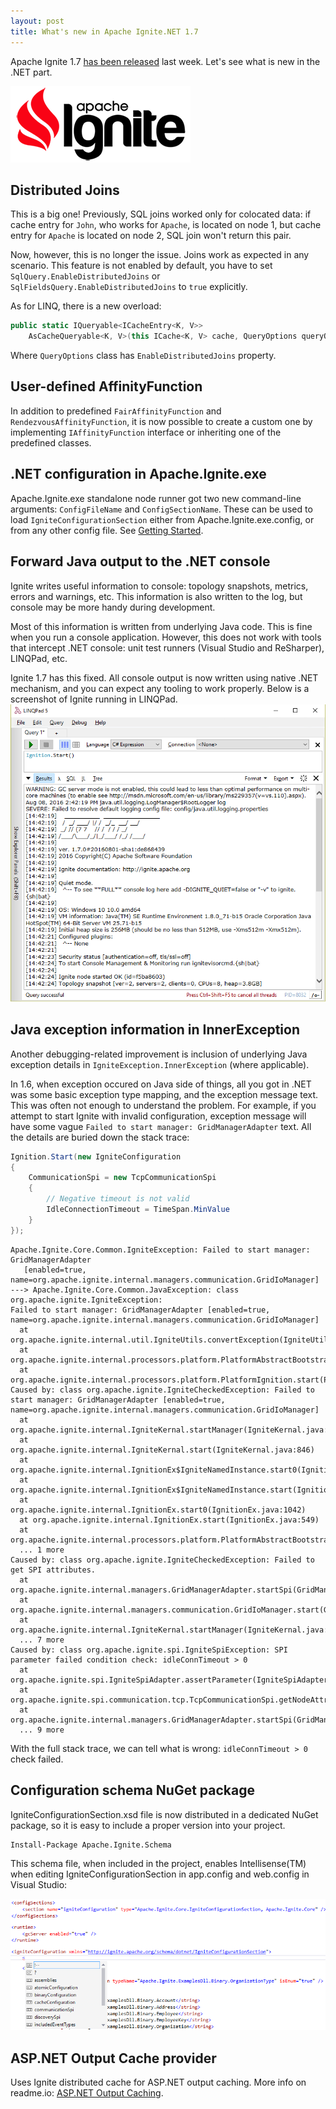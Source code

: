 ```yaml
---
layout: post
title: What's new in Apache Ignite.NET 1.7
---
```


Apache Ignite 1.7 [has been released](https://ignite.apache.org/news.html#release-1.7.0) last week. Let's see what is new in the .NET part.

![ignite logo](../images/ignite_logo.png)

## Distributed Joins
This is a big one! Previously, SQL joins worked only for colocated data: if cache entry for `John`, who works for `Apache`, is located on node 1, but cache entry for `Apache` is located on node 2, SQL join won't return this pair.

Now, however, this is no longer the issue. Joins work as expected in any scenario.
This feature is not enabled by default, you have to set `SqlQuery.EnableDistributedJoins` or `SqlFieldsQuery.EnableDistributedJoins` to `true` explicitly.

As for LINQ, there is a new overload:

```cs
public static IQueryable<ICacheEntry<K, V>>
    AsCacheQueryable<K, V>(this ICache<K, V> cache, QueryOptions queryOptions)
```

Where `QueryOptions` class has `EnableDistributedJoins` property.

## User-defined AffinityFunction

In addition to predefined `FairAffinityFunction` and `RendezvousAffinityFunction`, it is now possible to create a custom one by implementing `IAffinityFunction` interface or inheriting one of the predefined classes.

## .NET configuration in Apache.Ignite.exe

Apache.Ignite.exe standalone node runner got two new command-line arguments: `ConfigFileName` and `ConfigSectionName`. These can be used to load `IgniteConfigurationSection` either from Apache.Ignite.exe.config, or from any other config file.
See [Getting Started](https://apacheignite-net.readme.io/docs/getting-started-2#section-using-app-config).

## Forward Java output to the .NET console

Ignite writes useful information to console: topology snapshots, metrics, errors and warnings, etc. This information is also written to the log, but console may be more handy during development.

Most of this information is written from underlying Java code. This is fine when you run a console application. However, this does not work with tools that intercept .NET console: unit test runners (Visual Studio and ReSharper), LINQPad, etc.

Ignite 1.7 has this fixed. All console output is now written using native .NET mechanism, and you can expect any tooling to work properly. Below is a screenshot of Ignite running in LINQPad.
![Ignite in LINQPad](../images/2016-08-08-Whats-New-In-Ignite-Net-1-7.1/linqpad-output.png)

## Java exception information in InnerException

Another debugging-related improvement is inclusion of underlying Java exception details in `IgniteException.InnerException` (where applicable).

In 1.6, when exception occured on Java side of things, all you got in .NET was some basic exception type mapping, and the exception message text.
This was often not enough to understand the problem.
For example, if you attempt to start Ignite with invalid configuration, exception message will have some vague `Failed to start manager: GridManagerAdapter` text. All the details are buried down the stack trace:

```cs
Ignition.Start(new IgniteConfiguration
{
    CommunicationSpi = new TcpCommunicationSpi
    {
        // Negative timeout is not valid
        IdleConnectionTimeout = TimeSpan.MinValue
    }
});
```

```text
Apache.Ignite.Core.Common.IgniteException: Failed to start manager: GridManagerAdapter
   [enabled=true, name=org.apache.ignite.internal.managers.communication.GridIoManager]
---> Apache.Ignite.Core.Common.JavaException: class org.apache.ignite.IgniteException: 
Failed to start manager: GridManagerAdapter [enabled=true, name=org.apache.ignite.internal.managers.communication.GridIoManager]
  at org.apache.ignite.internal.util.IgniteUtils.convertException(IgniteUtils.java:908)
  at org.apache.ignite.internal.processors.platform.PlatformAbstractBootstrap.start(PlatformAbstractBootstrap.java:48)
  at org.apache.ignite.internal.processors.platform.PlatformIgnition.start(PlatformIgnition.java:76)
Caused by: class org.apache.ignite.IgniteCheckedException: Failed to start manager: GridManagerAdapter [enabled=true, name=org.apache.ignite.internal.managers.communication.GridIoManager]
  at org.apache.ignite.internal.IgniteKernal.startManager(IgniteKernal.java:1576)
  at org.apache.ignite.internal.IgniteKernal.start(IgniteKernal.java:846)
  at org.apache.ignite.internal.IgnitionEx$IgniteNamedInstance.start0(IgnitionEx.java:1739)
  at org.apache.ignite.internal.IgnitionEx$IgniteNamedInstance.start(IgnitionEx.java:1589)
  at org.apache.ignite.internal.IgnitionEx.start0(IgnitionEx.java:1042)
  at org.apache.ignite.internal.IgnitionEx.start(IgnitionEx.java:549)
  at org.apache.ignite.internal.processors.platform.PlatformAbstractBootstrap.start(PlatformAbstractBootstrap.java:43)
  ... 1 more
Caused by: class org.apache.ignite.IgniteCheckedException: Failed to get SPI attributes.
  at org.apache.ignite.internal.managers.GridManagerAdapter.startSpi(GridManagerAdapter.java:248)
  at org.apache.ignite.internal.managers.communication.GridIoManager.start(GridIoManager.java:258)
  at org.apache.ignite.internal.IgniteKernal.startManager(IgniteKernal.java:1571)
  ... 7 more
Caused by: class org.apache.ignite.spi.IgniteSpiException: SPI parameter failed condition check: idleConnTimeout > 0
  at org.apache.ignite.spi.IgniteSpiAdapter.assertParameter(IgniteSpiAdapter.java:344)
  at org.apache.ignite.spi.communication.tcp.TcpCommunicationSpi.getNodeAttributes(TcpCommunicationSpi.java:1419)
  at org.apache.ignite.internal.managers.GridManagerAdapter.startSpi(GridManagerAdapter.java:231)
  ... 9 more
```

With the full stack trace, we can tell what is wrong: `idleConnTimeout > 0` check failed.

## Configuration schema NuGet package

IgniteConfigurationSection.xsd file is now distributed in a dedicated NuGet package, so it is easy to include a proper version into your project.

```text
Install-Package Apache.Ignite.Schema
```

This schema file, when included in the project, enables Intellisense(TM) when editing IgniteConfigurationSection in app.config and web.config in Visual Studio:

![IgniteConfigurationSection IntelliSense](../images/2016-08-08-Whats-New-In-Ignite-Net-1-7.1/xsd-autocomplete.png)

## ASP.NET Output Cache provider

Uses Ignite distributed cache for ASP.NET output caching. More info on readme.io: [ASP.NET Output Caching](https://apacheignite-net.readme.io/docs/aspnet-output-caching).